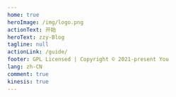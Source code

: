 ```yaml
---
home: true
heroImage: /img/logo.png
actionText: 开始
heroText: zzy-Blog
tagline: null
actionLink: /guide/
footer: GPL Licensed | Copyright © 2021-present You 
lang: zh-CN
comment: true
kinesis: true
---
```

<!-- kinesis首页动画 -->

<!-- <template>
<div class="docs">
  <el-dialog
  title="支付宝红包又来啦"
  :visible.sync="dialogVisible"
center>
  <div class="demo-image">
  <div class="block">
    <span class="demonstration"></span>
    <el-image
      style="width: 100%; height: 100%"
      src="./img/zhifubao.jpg"
      fit="cover"></el-image>
  </div>
</div>
</el-dialog>
</div>
</template>

<script>
export default {
 data() {
      return {
        dialogVisible: true
      };
    },
}
</script>

<style>
.docs  .el-dialog__wrapper .el-dialog--center{
  max-width:300px;
}
</style> -->

<template>
  <div>
    <div class="docs">
    <div class="heti heti--poetry">
      <h2>定风波<span class="heti-meta heti-small">[宋]<abbr title="号东坡居士">苏轼</abbr></span></h2>
        <p class="heti-x-large">
        三月七日，沙湖道中遇雨<span class="heti-hang">。</span><br>雨具先去，同行皆狼狈，余独不觉，已而遂晴，故作此词<span class="heti-hang">。</span><br>
        莫听穿林打叶声，何妨吟啸且徐行<span class="heti-hang">。</span><br>竹杖芒鞋轻胜马，谁怕？一蓑烟雨任平生<span class="heti-hang">。</span><br>
        料峭春风吹酒醒，微冷，山头斜照却相迎<span class="heti-hang">。</span><br>回首向来萧瑟处，归去，也无风雨也无晴<span class="heti-hang">。</span><br>
        </p>
    </div>
      <lottie
        class="lottie"
        :options="defaultOptions.confettiData"
        :height="300"
        v-on:animCreated="handleAnimation($event, 'confettiData')"
      />
      <div class="px-4 py-12 md:px-6 lg:px-4" style="margin-top: 30px">
        <div
          class="text-1000 font-bold text-5xl mb-4 text-center"
          style="letter-spacing: 7px"
        >
          推荐文章
        </div>
        <lottie
          class="starslottie"
          :options="defaultOptions.starsData"
          v-on:animCreated="handleAnimation($event, 'starsData')"
        />
        <div class="grid">
          <router-link
            class="col-12 lg:col-4 cursor-pointer"
            to="./guide/python/人脸识别"
          >
            <div class="p-3 h-full">
              <Card class="card">
                <template #header>
                  <img
                    alt="user header"
                    class="overflow-hidden title_img"
                    style="height: 200px"
                    src="./guide/python/image/45e049b6-025d-11e7-89cc-8a71cf89e713.png"
                  />
                </template>
                <template #title>
                  <div class="info_title">人脸识别服务</div>
                </template>
                <template #content>
                  <div class="info_text">
                    基于Face
                    Recognition，Mysql，PostgreSQL数据库的私有化人脸检索服务，可用于登陆，人脸考勤等.
                  </div>
                </template>
                <template #footer> </template>
              </Card>
            </div>
          </router-link>
          <router-link
            class="col-12 lg:col-4 cursor-pointer"
            to="./guide/plugInUnit/软著源代码材料生成器"
          >
            <div class="p-3 h-full">
              <Card class="hover:shadow-7 card">
                <template #header>
                  <img
                    alt="user header"
                    class="overflow-hidden title_img"
                    style="height: 200px"
                    src="./guide/plugInUnit/image/7f17530e0db64335b8cad83d7210d9b1.png"
                  />
                </template>
                <template #title>
                  <div class="info_title">软著源代码材料生成器</div>
                </template>
                <template #content>
                  <div class="info_text">
                    可一键生成软件著作权所需源代码材料。
                  </div>
                </template>
                <template #footer> </template>
              </Card>
            </div>
          </router-link>
          <router-link
            class="col-12 lg:col-4 cursor-pointer"
            to="./figure/EvanYou/尤雨溪谈Vue.js ：缔造自由与真我"
          >
            <div class="p-3 h-full">
              <Card class="hover:shadow-6 card">
                <template #header>
                  <img
                    alt="user header"
                    class="overflow-hidden title_img"
                    style="height: 200px"
                    src="./figure/EvanYou/image/110112_54273780_1887527.jpeg"
                  />
                </template>
                <template #title>
                  <div class="info_title">尤雨溪谈Vue.js</div>
                </template>
                <template #content>
                  <div class="info_text">
                    前端框架Vue.js
                    作者，独立开源开发者，现居美国新泽西，现在全职开发和维护
                    Vue.js，vite，vitepress，vuepress。
                  </div>
                </template>
                <template #footer> </template>
              </Card>
            </div>
          </router-link>
        </div>
      </div>
    </div>
  </div>
</template>

<script>
import Lottie from "./.vuepress/theme/components/lottie.vue";
import * as confettiData from "./.vuepress/public/css-js/116943-confetti-3colorsjson.json";
import * as starsData from "./.vuepress/public/css-js/114031-rating-stars.json";
export default {
  data() {
    return {
      anim: {
        confettiData: null,
        starsData: null,
      },
      defaultOptions: {
        confettiData: {
          animationData: confettiData.default,
        },

        starsData: {
          animationData: starsData.default,
        },
      },
    };
  },
  components: {
    lottie: Lottie,
  },
  created() {
    this.$notify({
      title: "微信公众号",
      dangerouslyUseHTMLString: true,
      message: "<strong><i>时不待我</i> </strong>",
      duration: 9000,
      offset: 40,
    });
   
  },
  methods: {
    handleAnimation(anim, type) {
      this.anim[type] = anim;
    },
  },
  mounted(){
    this.$nextTick(() => {
    //设置动画速度
        this.anim["confettiData"].setSpeed(2);
        this.anim["starsData"].setSpeed(0.5);
        // DOM 更新了
      });
  }
};
</script>
<style scoped>
.docs {
  margin-top: 60px;
}
.docs .lottie {
  position: absolute;
  top: 20px;
  left: 50%;
  transform: translate(-50%, 0%);
}
.docs .starslottie {
  width: 100% !important;
  height: 200px !important;
  overflow: hidden !important;
  margin: -80px auto -70px auto !important;
}
.card {
  height: 100%;
  border-radius: 6px;
  box-shadow: 0 4px 10px rgba(0, 0, 0, 0.03), 0 0 2px rgba(0, 0, 0, 0.06),
    0 2px 6px rgba(0, 0, 0, 0.12);
  transition: all 0.3s ease;
}
.card:hover {
  transform: scale(1.1, 1.1);
}
.info_title {
  font-weight: 500;
  color: #212121;
  font-family: -apple-system, BlinkMacSystemFont, Segoe UI, Roboto, Helvetica,
    Arial, sans-serif, Apple Color Emoji, Segoe UI Emoji, Segoe UI Symbol;
}
.info_text {
  color: #616161;
}
.title_img {
  border-top-left-radius: 6px;
  border-top-right-radius: 6px;
}
</style>
